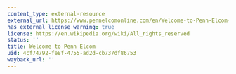 ```yaml
---
content_type: external-resource
external_url: https://www.pennelcomonline.com/en/Welcome-to-Penn-Elcom-Online/cc-12.aspx
has_external_license_warning: true
license: https://en.wikipedia.org/wiki/All_rights_reserved
status: ''
title: Welcome to Penn Elcom
uid: 4cf74792-fe8f-4755-ad2d-cb737df86753
wayback_url: ''
---
```

